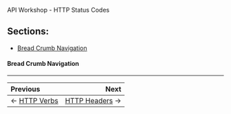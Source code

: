 API Workshop - HTTP Status Codes

## Sections:

* [Bread Crumb Navigation](#bread-crumb-navigation)

#### Bread Crumb Navigation
_________________________

Previous | Next
:------- | ---:
← [HTTP Verbs](./http-verbs.md) | [HTTP Headers](./http-headers.md) →
